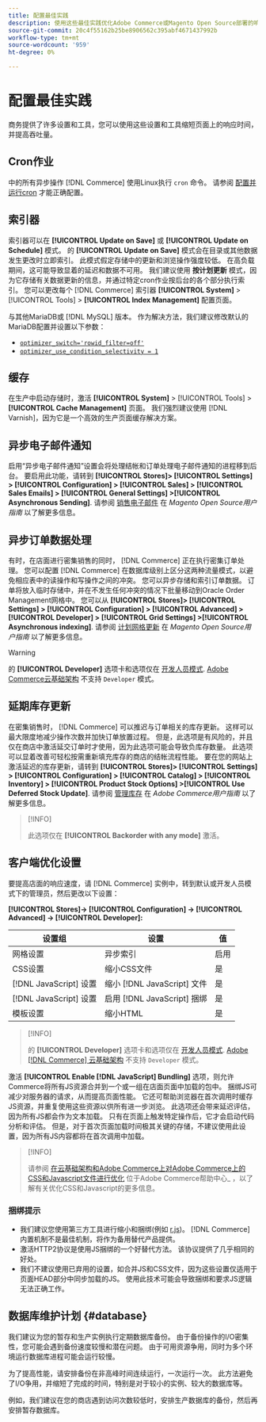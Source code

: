 ```yaml
---
title: 配置最佳实践
description: 使用这些最佳实践优化Adobe Commerce或Magento Open Source部署的响应时间。
source-git-commit: 20c4f55162b25be8906562c395abf4671437992b
workflow-type: tm+mt
source-wordcount: '959'
ht-degree: 0%

---
```



# 配置最佳实践

商务提供了许多设置和工具，您可以使用这些设置和工具缩短页面上的响应时间，并提高吞吐量。

## Cron作业

中的所有异步操作 [!DNL Commerce] 使用Linux执行 `cron` 命令。 请参阅 [配置并运行cron](https://devdocs.magento.com/guides/v2.4/config-guide/cli/config-cli-subcommands-cron.html) 才能正确配置。

## 索引器

索引器可以在 **[!UICONTROL Update on Save]** 或 **[!UICONTROL Update on Schedule]** 模式。 的 **[!UICONTROL Update on Save]** 模式会在目录或其他数据发生更改时立即索引。 此模式假定存储中的更新和浏览操作强度较低。 在高负载期间，这可能导致显着的延迟和数据不可用。 我们建议使用 **按计划更新** 模式，因为它存储有关数据更新的信息，并通过特定cron作业按后台的各个部分执行索引。 您可以更改每个 [!DNL Commerce] 索引器  **[!UICONTROL System]** > [!UICONTROL Tools] > **[!UICONTROL Index Management]** 配置页面。

与其他MariaDB或 [!DNL MySQL] 版本。 作为解决方法，我们建议修改默认的MariaDB配置并设置以下参数：

* [`optimizer_switch='rowid_filter=off'`](https://mariadb.com/kb/en/optimizer-switch/)
* [`optimizer_use_condition_selectivity = 1`](https://mariadb.com/products/skysql/docs/reference/es/system-variables/optimizer_use_condition_selectivity/)

## 缓存

在生产中启动存储时，激活 **[!UICONTROL System]** > [!UICONTROL Tools] > **[!UICONTROL Cache Management]** 页面。 我们强烈建议使用 [!DNL Varnish]，因为它是一个高效的生产页面缓存解决方案。

## 异步电子邮件通知

启用“异步电子邮件通知”设置会将处理结帐和订单处理电子邮件通知的进程移到后台。 要启用此功能，请转到 **[!UICONTROL Stores]> [!UICONTROL Settings] > [!UICONTROL Configuration] > [!UICONTROL Sales] > [!UICONTROL Sales Emails] > [!UICONTROL General Settings] >[!UICONTROL Asynchronous Sending]**. 请参阅 [销售电子邮件](https://docs.magento.com/user-guide/configuration/sales/sales-emails.html) 在 _Magento Open Source用户指南_ 以了解更多信息。

## 异步订单数据处理

有时，在店面进行密集销售的同时， [!DNL Commerce] 正在执行密集订单处理。 您可以配置 [!DNL Commerce] 在数据库级别上区分这两种流量模式，以避免相应表中的读操作和写操作之间的冲突。 您可以异步存储和索引订单数据。 订单将放入临时存储中，并在不发生任何冲突的情况下批量移动到Oracle Order Management网格中。 您可以从 **[!UICONTROL Stores]> [!UICONTROL Settings] > [!UICONTROL Configuration] > [!UICONTROL Advanced] > [!UICONTROL Developer] > [!UICONTROL Grid Settings] >[!UICONTROL Asynchronous indexing]**. 请参阅 [计划网格更新](https://docs.magento.com/user-guide/sales/order-grid-updates-schedule.html) 在 _Magento Open Source用户指南_ 以了解更多信息。

>[!WARNING]
>
>的 **[!UICONTROL Developer]** 选项卡和选项仅在 [开发人员模式](https://devdocs.magento.com/guides/v2.4/config-guide/cli/config-cli-subcommands-mode.html). [Adobe Commerce云基础架构](https://devdocs.magento.com/cloud/requirements/cloud-requirements.html#cloud-req-test) 不支持 `Developer` 模式。

## 延期库存更新

在密集销售时， [!DNL Commerce] 可以推迟与订单相关的库存更新。 这样可以最大限度地减少操作次数并加快订单放置过程。 但是，此选项是有风险的，并且仅在商店中激活延交订单时才使用，因为此选项可能会导致负库存数量。 此选项可以显着改善可轻松按需重新填充库存的商店的结帐流程性能。 要在您的网站上激活延迟的库存更新，请转到 **[!UICONTROL Stores]> [!UICONTROL Settings] > [!UICONTROL Configuration] > [!UICONTROL Catalog] > [!UICONTROL Inventory] > [!UICONTROL Product Stock Options] >[!UICONTROL Use Deferred Stock Update]**. 请参阅 [管理库存](https://docs.magento.com/user-guide/catalog/inventory.html) 在 _Adobe Commerce用户指南_ 以了解更多信息。

>[!INFO]
>
>此选项仅在 **[!UICONTROL Backorder with any mode]** 激活。

## 客户端优化设置

要提高店面的响应速度，请 [!DNL Commerce] 实例中，转到默认或开发人员模式下的管理员，然后更改以下设置：

**[!UICONTROL Stores]-> [!UICONTROL Configuration] -> [!UICONTROL Advanced] -> [!UICONTROL Developer]:**

| 设置组 | 设置 | 值 |
| ------------------- | -------------------------- | ------ |
| 网格设置 | 异步索引 | 启用 |
| CSS设置 | 缩小CSS文件 | 是 |
| [!DNL JavaScript] 设置 | 缩小 [!DNL JavaScript] 文件 | 是 |
| [!DNL JavaScript] 设置 | 启用 [!DNL JavaScript] 捆绑 | 是 |
| 模板设置 | 缩小HTML | 是 |

>[!INFO]
>
>的 **[!UICONTROL Developer]** 选项卡和选项仅在 [开发人员模式](https://devdocs.magento.com/guides/v2.4/config-guide/cli/config-cli-subcommands-mode.html). [Adobe [!DNL Commerce] 云基础架构](https://devdocs.magento.com/cloud/requirements/cloud-requirements.html#cloud-req-test) 不支持 `Developer` 模式。

激活 **[!UICONTROL Enable [!DNL JavaScript] Bundling]** 选项，则允许Commerce将所有JS资源合并到一个或一组在店面页面中加载的包中。 捆绑JS可减少对服务器的请求，从而提高页面性能。 它还可帮助浏览器在首次调用时缓存JS资源，并重复使用这些资源以供所有进一步浏览。 此选项还会带来延迟评估，因为所有JS都会作为文本加载。 只有在页面上触发特定操作后，它才会启动代码分析和评估。 但是，对于首次页面加载时间极其关键的存储，不建议使用此设置，因为所有JS内容都将在首次调用中加载。

>[!INFO]
>
>请参阅 [在云基础架构和Adobe Commerce上对Adobe Commerce上的CSS和Javascript文件进行优化](https://support.magento.com/hc/en-us/articles/360044482152) 位于Adobe Commerce帮助中心_ ，以了解有关优化CSS和Javascript的更多信息。

### 捆绑提示

* 我们建议您使用第三方工具进行缩小和捆绑(例如 [r.js](http://requirejs.org/))。 [!DNL Commerce] 内置机制不是最佳机制，将作为备用替代产品提供。
* 激活HTTP2协议是使用JS捆绑的一个好替代方法。 该协议提供了几乎相同的好处。
* 我们不建议使用已弃用的设置，如合并JS和CSS文件，因为这些设置仅适用于页面HEAD部分中同步加载的JS。 使用此技术可能会导致捆绑和要求JS逻辑无法正确工作。

## 数据库维护计划 {#database}

我们建议为您的暂存和生产实例执行定期数据库备份。 由于备份操作的I/O密集性，您可能会遇到备份速度较慢和潜在问题。 由于可用资源争用，同时为多个环境运行数据库进程可能会运行较慢。

为了提高性能，请安排备份在非高峰时间连续运行，一次运行一次。 此方法避免了I/O争用，并缩短了完成的时间，特别是对于较小的实例、较大的数据库等。

例如，我们建议在您的商店遇到访问次数较低时，安排生产数据库的备份，然后再安排暂存数据库。

